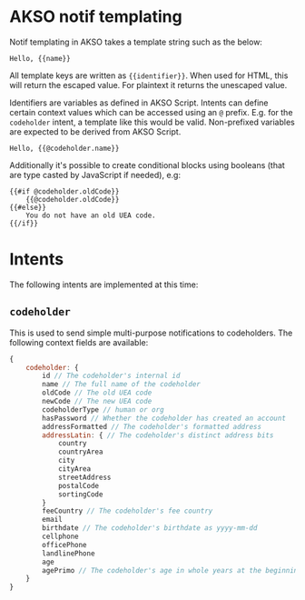 # AKSO notif templating
Notif templating in AKSO takes a template string such as the below:

```
Hello, {{name}}
```

All template keys are written as `{{identifier}}`. When used for HTML, this will return the escaped value. For plaintext it returns the unescaped value.

Identifiers are variables as defined in AKSO Script. Intents can define certain context values which can be accessed using an `@` prefix. E.g. for the `codeholder` intent, a template like this would be valid. Non-prefixed variables are expected to be derived from AKSO Script.

```
Hello, {{@codeholder.name}}
```

Additionally it's possible to create conditional blocks using booleans (that are type casted by JavaScript if needed), e.g:

```
{{#if @codeholder.oldCode}}
	{{@codeholder.oldCode}}
{{#else}}
	You do not have an old UEA code.
{{/if}}
```

# Intents
The following intents are implemented at this time:

## `codeholder`
This is used to send simple multi-purpose notifications to codeholders. The following context fields are available:

```js
{
	codeholder: {
		id // The codeholder's internal id
		name // The full name of the codeholder
		oldCode // The old UEA code
		newCode // The new UEA code
		codeholderType // human or org
		hasPassword // Whether the codeholder has created an account
		addressFormatted // The codeholder's formatted address
		addressLatin: { // The codeholder's distinct address bits
			country
			countryArea
			city
			cityArea
			streetAddress
			postalCode
			sortingCode
		}
		feeCountry // The codeholder's fee country
		email
		birthdate // The codeholder's birthdate as yyyy-mm-dd
		cellphone
		officePhone
		landlinePhone
		age
		agePrimo // The codeholder's age in whole years at the beginning of hte year
	}
}
```
